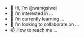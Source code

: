 - 👋 Hi, I’m @wamgsiwei
- 👀 I’m interested in ...
- 🌱 I’m currently learning ...
- 💞️ I’m looking to collaborate on ...
- 📫 How to reach me ...

<!---
wamgsiwei/wamgsiwei is a ✨ special ✨ repository because its `README.md` (this file) appears on your GitHub profile.
You can click the Preview link to take a look at your changes.
--->
